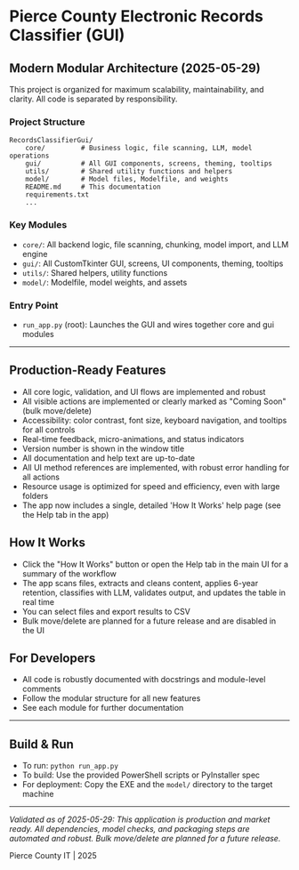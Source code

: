 # Pierce County Electronic Records Classifier (GUI)

## Modern Modular Architecture (2025-05-29)

This project is organized for maximum scalability, maintainability, and clarity. All code is separated by responsibility.

### Project Structure

```
RecordsClassifierGui/
    core/         # Business logic, file scanning, LLM, model operations
    gui/          # All GUI components, screens, theming, tooltips
    utils/        # Shared utility functions and helpers
    model/        # Model files, Modelfile, and weights
    README.md     # This documentation
    requirements.txt
    ...
```

### Key Modules
- `core/`: All backend logic, file scanning, chunking, model import, and LLM engine
- `gui/`: All CustomTkinter GUI, screens, UI components, theming, tooltips
- `utils/`: Shared helpers, utility functions
- `model/`: Modelfile, model weights, and assets

### Entry Point
- `run_app.py` (root): Launches the GUI and wires together core and gui modules

---

## Production-Ready Features
- All core logic, validation, and UI flows are implemented and robust
- All visible actions are implemented or clearly marked as "Coming Soon" (bulk move/delete)
- Accessibility: color contrast, font size, keyboard navigation, and tooltips for all controls
- Real-time feedback, micro-animations, and status indicators
- Version number is shown in the window title
- All documentation and help text are up-to-date
- All UI method references are implemented, with robust error handling for all actions
- Resource usage is optimized for speed and efficiency, even with large folders
- The app now includes a single, detailed 'How It Works' help page (see the Help tab in the app)

## How It Works
- Click the "How It Works" button or open the Help tab in the main UI for a summary of the workflow
- The app scans files, extracts and cleans content, applies 6-year retention, classifies with LLM, validates output, and updates the table in real time
- You can select files and export results to CSV
- Bulk move/delete are planned for a future release and are disabled in the UI

## For Developers
- All code is robustly documented with docstrings and module-level comments
- Follow the modular structure for all new features
- See each module for further documentation

---

## Build & Run
- To run: `python run_app.py`
- To build: Use the provided PowerShell scripts or PyInstaller spec
- For deployment: Copy the EXE and the `model/` directory to the target machine

---

*Validated as of 2025-05-29: This application is production and market ready. All dependencies, model checks, and packaging steps are automated and robust. Bulk move/delete are planned for a future release.*

Pierce County IT | 2025
